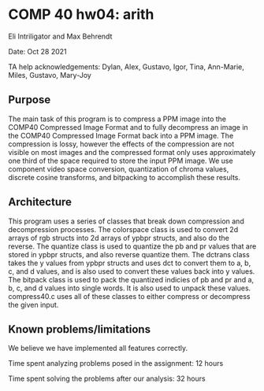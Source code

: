 # COMP 40 hw04: arith

Eli Intriligator and Max Behrendt

Date: Oct 28 2021

TA help acknowledgements: Dylan, Alex, Gustavo, Igor, Tina, Ann-Marie, Miles, Gustavo, Mary-Joy

## Purpose

The main task of this program is to compress a PPM image into the
COMP40 Compressed Image Format and to fully decompress an image in
the COMP40 Compressed Image Format back into a PPM image. The
compression is lossy, however the effects of the compression are not
visible on most images and the compressed format only uses approximately
one third of the space required to store the input PPM image. We use
component video space conversion, quantization of chroma values,
discrete cosine transforms, and bitpacking to accomplish these results.

## Architecture

This program uses a series of classes that break down compression and
decompression processes. The colorspace class is used to convert 2d arrays
of rgb structs into 2d arrays of ypbpr structs, and also do the reverse.
The quantize class is used to quantize the pb and pr values that are
stored in ypbpr structs, and also reverse quantize them. The dctrans
class takes the y values from ypbpr structs and uses dct to convert
them to a, b, c, and d values, and is also used to convert these values
back into y values. The bitpack class is used to pack the quantized
indicies of pb and pr and a, b, c, and d values into single words. It
is also used to unpack these values. compress40.c uses all of these
classes to either compress or decompress the given input.

## Known problems/limitations

We believe we have implemented all features correctly.

Time spent analyzing problems posed in the assignment:
    12 hours

Time spent solving the problems after our analysis:
    32 hours
